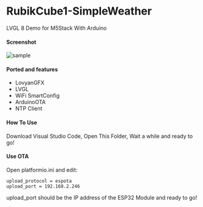 # RubikCube1-SimpleWeather
LVGL 8 Demo for M5Stack With Arduino

#### Screenshot
![sample](https://cdn.jsdelivr.net/gh/zhuhai-esp/RubikCube1-SimpleWeather/misc/screen.png)

#### Ported and features
* LovyanGFX
* LVGL
* WiFi SmartConfig
* ArduinoOTA
* NTP Client

#### How To Use
Download Visual Studio Code, Open This Folder, Wait a while and ready to go!

#### Use OTA
Open platformio.ini and edit:
```
upload_protocol = espota
upload_port = 192.168.2.246
```
upload_port should be the IP address of the ESP32 Module and ready to go!


